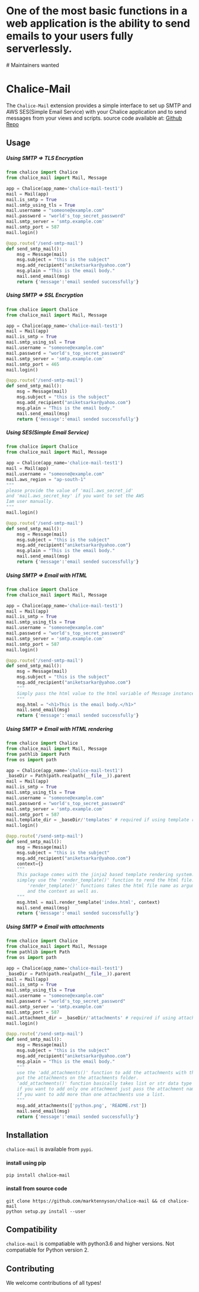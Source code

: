 <h1>One of the most basic functions in a web application is the ability to send emails to your users fully serverlessly.</h1>
# Maintainers wanted
<!-- [Apply within](https://github.com/github-tools/github/issues/539) -->

# Chalice-Mail

<!-- [![Downloads per month](https://img.shields.io/npm/dm/github-api.svg?maxAge=2592000)][npm-package]
[![Latest version](https://img.shields.io/npm/v/github-api.svg?maxAge=3600)][npm-package]
[![Gitter](https://img.shields.io/gitter/room/github-tools/github.js.svg?maxAge=2592000)][gitter]
[![Travis](https://img.shields.io/travis/github-tools/github.svg?maxAge=60)][travis-ci]
[![Codecov](https://img.shields.io/codecov/c/github/github-tools/github.svg?maxAge=2592000)][codecov] -->

The `Chalice-Mail` extension provides a simple interface to set up SMTP and AWS SES(Simple Email Service) with your Chalice application and to send messages from your views and scripts.
source code available at: <a href="https://github.com/marktennyson/chalice-mail">Github Repo</a>

## Usage
##### Using SMTP => TLS Encryption
```python
from chalice import Chalice
from chalice_mail import Mail, Message

app = Chalice(app_name='chalice-mail-test1')
mail = Mail(app)
mail.is_smtp = True
mail.smtp_using_tls = True
mail.username = "someone@example.com"
mail.password = "world's_top_secret_password"
mail.smtp_server = 'smtp.example.com'
mail.smtp_port = 587
mail.login()

@app.route('/send-smtp-mail')
def send_smtp_mail():
    msg = Message(mail)
    msg.subject = "this is the subject"
    msg.add_recipient("aniketsarkar@yahoo.com")
    msg.plain = "This is the email body."
    mail.send_email(msg)
    return {'message':'email sended successfully'}

```
##### Using SMTP => SSL Encryption
```python
from chalice import Chalice
from chalice_mail import Mail, Message

app = Chalice(app_name='chalice-mail-test1')
mail = Mail(app)
mail.is_smtp = True
mail.smtp_using_ssl = True
mail.username = "someone@example.com"
mail.password = "world's_top_secret_password"
mail.smtp_server = 'smtp.example.com'
mail.smtp_port = 465
mail.login()

@app.route('/send-smtp-mail')
def send_smtp_mail():
    msg = Message(mail)
    msg.subject = "this is the subject"
    msg.add_recipient("aniketsarkar@yahoo.com")
    msg.plain = "This is the email body."
    mail.send_email(msg)
    return {'message':'email sended successfully'}

```
##### Using SES(Simple Email Service)
```python
from chalice import Chalice
from chalice_mail import Mail, Message

app = Chalice(app_name='chalice-mail-test1')
mail = Mail(app)
mail.username = "someone@example.com"
mail.aws_region = "ap-south-1"
"""
please provide the value of 'mail.aws_secret_id' 
and 'mail.aws_secret_key' if you want to set the AWS 
Iam user manually.
"""
mail.login()

@app.route('/send-smtp-mail')
def send_smtp_mail():
    msg = Message(mail)
    msg.subject = "this is the subject"
    msg.add_recipient("aniketsarkar@yahoo.com")
    msg.plain = "This is the email body."
    mail.send_email(msg)
    return {'message':'email sended successfully'}

```
##### Using SMTP => Email with HTML
```python
from chalice import Chalice
from chalice_mail import Mail, Message

app = Chalice(app_name='chalice-mail-test1')
mail = Mail(app)
mail.is_smtp = True
mail.smtp_using_tls = True
mail.username = "someone@example.com"
mail.password = "world's_top_secret_password"
mail.smtp_server = 'smtp.example.com'
mail.smtp_port = 587
mail.login()

@app.route('/send-smtp-mail')
def send_smtp_mail():
    msg = Message(mail)
    msg.subject = "this is the subject"
    msg.add_recipient("aniketsarkar@yahoo.com")
    """ 
    Simply pass the html value to the html variable of Message instance.
    """
    msg.html = "<h1>This is the email body.</h1>"
    mail.send_email(msg)
    return {'message':'email sended successfully'}

```
##### Using SMTP => Email with HTML rendering
```python
from chalice import Chalice
from chalice_mail import Mail, Message
from pathlib import Path
from os import path

app = Chalice(app_name='chalice-mail-test1')
_baseDir = Path(path.realpath(__file__)).parent
mail = Mail(app)
mail.is_smtp = True
mail.smtp_using_tls = True
mail.username = "someone@example.com"
mail.password = "world's_top_secret_password"
mail.smtp_server = 'smtp.example.com'
mail.smtp_port = 587
mail.template_dir = _baseDir/'templates' # required if using template rendering.
mail.login()

@app.route('/send-smtp-mail')
def send_smtp_mail():
    msg = Message(mail)
    msg.subject = "this is the subject"
    msg.add_recipient("aniketsarkar@yahoo.com")
    context={}
    """
    This package comes with the jinja2 based template rendering system.
    simpley use the 'render_template()' function to rend the html file.
        'render_template()' functions takes the html file name as arguments 
        and the context as well as.
    """
    msg.html = mail.render_template('index.html', context)
    mail.send_email(msg)
    return {'message':'email sended successfully'}

```
##### Using SMTP => Email with attachments
```python
from chalice import Chalice
from chalice_mail import Mail, Message
from pathlib import Path
from os import path

app = Chalice(app_name='chalice-mail-test1')
_baseDir = Path(path.realpath(__file__)).parent
mail = Mail(app)
mail.is_smtp = True
mail.smtp_using_tls = True
mail.username = "someone@example.com"
mail.password = "world's_top_secret_password"
mail.smtp_server = 'smtp.example.com'
mail.smtp_port = 587
mail.attachment_dir = _baseDir/'attachments' # required if using attachments.
mail.login()

@app.route('/send-smtp-mail')
def send_smtp_mail():
    msg = Message(mail)
    msg.subject = "this is the subject"
    msg.add_recipient("aniketsarkar@yahoo.com")
    msg.plain = "This is the email body."
    """
    use the 'add_attachments()' function to add the attachments with the message instance. don't forget to 
    put the attachments on the attachments folder.
    'add_attachments()' function basically takes list or str data type as argument.
    if you want to add only one attachment just pass the attachment name.
    if you want to add more than one attachments use a list.
    """
    msg.add_attachments(['python.png', 'README.rst'])
    mail.send_email(msg)
    return {'message':'email sended successfully'}

```

## Installation
`chalice-mail` is available from `pypi`.
#### install using pip
```shell
pip install chalice-mail
```
#### install from source code
```shell
git clone https://github.com/marktennyson/chalice-mail && cd chalice-mail
python setup.py install --user
```

## Compatibility
`chalice-mail` is compatiable with python3.6 and higher versions.
Not compatiable for Python version 2.


## Contributing

We welcome contributions of all types!